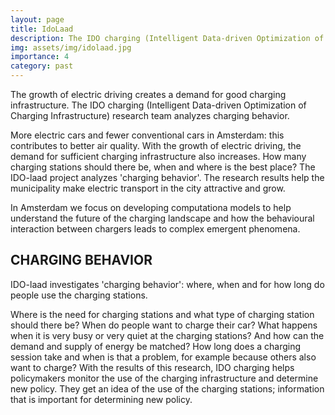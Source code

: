 ```yaml
---
layout: page
title: IdoLaad
description: The IDO charging (Intelligent Data-driven Optimization of Charging Infrastructure) research team analyzes charging behavior.
img: assets/img/idolaad.jpg
importance: 4
category: past
---
```

The growth of electric driving creates a demand for good charging infrastructure. The IDO charging (Intelligent Data-driven Optimization of Charging Infrastructure) research team analyzes charging behavior.

More electric cars and fewer conventional cars in Amsterdam: this contributes to better air quality. With the growth of electric driving, the demand for sufficient charging infrastructure also increases. How many charging stations should there be, when and where is the best place? The IDO-laad project analyzes 'charging behavior'. The research results help the municipality make electric transport in the city attractive and grow.

In Amsterdam we focus on developing computationa models to help understand the future of the charging landscape and how the behavioural interaction between chargers leads to complex emergent phenomena.

## CHARGING BEHAVIOR

IDO-laad investigates 'charging behavior': where, when and for how long do people use the charging stations.

Where is the need for charging stations and what type of charging station should there be?
When do people want to charge their car? What happens when it is very busy or very quiet at the charging stations? And how can the demand and supply of energy be matched?
How long does a charging session take and when is that a problem, for example because others also want to charge?
With the results of this research, IDO charging helps policymakers monitor the use of the charging infrastructure and determine new policy. They get an idea of ​​the use of the charging stations; information that is important for determining new policy.
